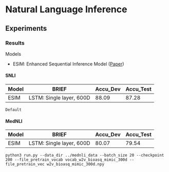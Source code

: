# Natural Language Inference




## Experiments


### Results

Models

- ESIM: Enhanced Sequential Inference Model ([Paper](https://arxiv.org/pdf/1609.06038.pdf))

#### SNLI

| Model | BRIEF | Accu_Dev | Accu_Test |
| - | - | - | - |
| ESIM | LSTM: Single layer, 600D | 88.09 | 87.28 |

```
Default
```

#### MedNLI



| Model | BRIEF | Accu_Dev | Accu_Test |
| - | - | - | - |
| ESIM | LSTM: Single layer, 600D | 80.07 | 79.54 |


```
python3 run.py --data_dir ../mednli_data --batch_size 20 --checkpoint 200 --file_pretrain_vocab vocab_w2v_bioasq_mimic_300d --file_pretrain_vec w2v_bioasq_mimic_300d.npy
```
